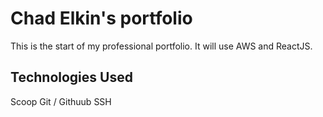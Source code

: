 # Chad Elkin's portfolio

This is the start of my professional portfolio. It will use AWS and ReactJS.

## Technologies Used

Scoop
Git / Githuub
SSH
